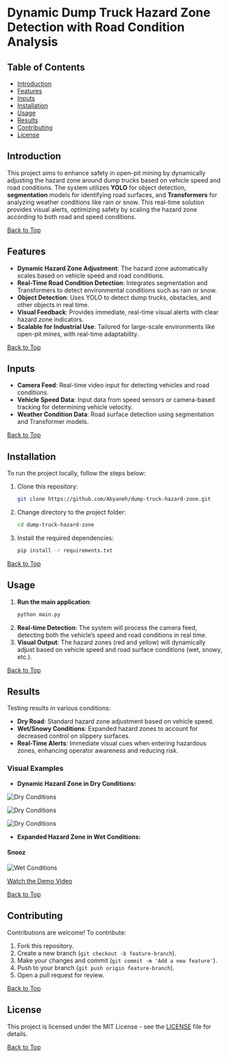 # Dynamic Dump Truck Hazard Zone Detection with Road Condition Analysis

## Table of Contents
- [Introduction](#introduction)
- [Features](#features)
- [Inputs](#inputs)
- [Installation](#installation)
- [Usage](#usage)
- [Results](#results)
- [Contributing](#contributing)
- [License](#license)

## Introduction
This project aims to enhance safety in open-pit mining by dynamically adjusting the hazard zone around dump trucks based on vehicle speed and road conditions. The system utilizes **YOLO** for object detection, **segmentation** models for identifying road surfaces, and **Transformers** for analyzing weather conditions like rain or snow. This real-time solution provides visual alerts, optimizing safety by scaling the hazard zone according to both road and speed conditions.

[Back to Top](#table-of-contents)

## Features
- **Dynamic Hazard Zone Adjustment**: The hazard zone automatically scales based on vehicle speed and road conditions.
- **Real-Time Road Condition Detection**: Integrates segmentation and Transformers to detect environmental conditions such as rain or snow.
- **Object Detection**: Uses YOLO to detect dump trucks, obstacles, and other objects in real time.
- **Visual Feedback**: Provides immediate, real-time visual alerts with clear hazard zone indicators.
- **Scalable for Industrial Use**: Tailored for large-scale environments like open-pit mines, with real-time adaptability.

[Back to Top](#table-of-contents)

## Inputs
- **Camera Feed**: Real-time video input for detecting vehicles and road conditions.
- **Vehicle Speed Data**: Input data from speed sensors or camera-based tracking for determining vehicle velocity.
- **Weather Condition Data**: Road surface detection using segmentation and Transformer models.

[Back to Top](#table-of-contents)

## Installation
To run the project locally, follow the steps below:

1. Clone this repository:
    ```bash
    git clone https://github.com/Abyaneh/dump-truck-hazard-zone.git
    ```
2. Change directory to the project folder:
    ```bash
    cd dump-truck-hazard-zone
    ```
3. Install the required dependencies:
    ```bash
    pip install -r requirements.txt
    ```

[Back to Top](#table-of-contents)

## Usage
1. **Run the main application**:
    ```bash
    python main.py
    ```
2. **Real-time Detection**: The system will process the camera feed, detecting both the vehicle’s speed and road conditions in real time.
3. **Visual Output**: The hazard zones (red and yellow) will dynamically adjust based on vehicle speed and road surface conditions (wet, snowy, etc.).

[Back to Top](#table-of-contents)

## Results
Testing results in various conditions:
- **Dry Road**: Standard hazard zone adjustment based on vehicle speed.
- **Wet/Snowy Conditions**: Expanded hazard zones to account for decreased control on slippery surfaces.
- **Real-Time Alerts**: Immediate visual cues when entering hazardous zones, enhancing operator awareness and reducing risk.

### Visual Examples
- **Dynamic Hazard Zone in Dry Conditions:**

![Dry Conditions](https://github.com/Abyaneh/Dynamic-Dump-Truck-Hazard-Zone-Detection-with-Road-Condition-Analysis/blob/main/output2.jpg)

![Dry Conditions](https://github.com/Abyaneh/Dynamic-Dump-Truck-Hazard-Zone-Detection-with-Road-Condition-Analysis/blob/main/output1.jpg)

![Dry Conditions](https://github.com/Abyaneh/Dynamic-Dump-Truck-Hazard-Zone-Detection-with-Road-Condition-Analysis/blob/main/output3.jpg)


- **Expanded Hazard Zone in Wet Conditions:**

#### Snooz
![Wet Conditions](./images/wet_conditions.png)
  
[Watch the Demo Video](https://github.com/Abyaneh/Dynamic-Dump-Truck-Hazard-Zone-Detection-with-Road-Condition-Analysis/blob/main/output_video.mp4)

[Back to Top](#table-of-contents)

## Contributing
Contributions are welcome! To contribute:
1. Fork this repository.
2. Create a new branch (`git checkout -b feature-branch`).
3. Make your changes and commit (`git commit -m 'Add a new feature'`).
4. Push to your branch (`git push origin feature-branch`).
5. Open a pull request for review.

[Back to Top](#table-of-contents)

## License
This project is licensed under the MIT License - see the [LICENSE](https://github.com/Abyaneh/Dynamic-Dump-Truck-Hazard-Zone-Detection-with-Road-Condition-Analysis/blob/main/LICENSE) file for details.

[Back to Top](#table-of-contents)

